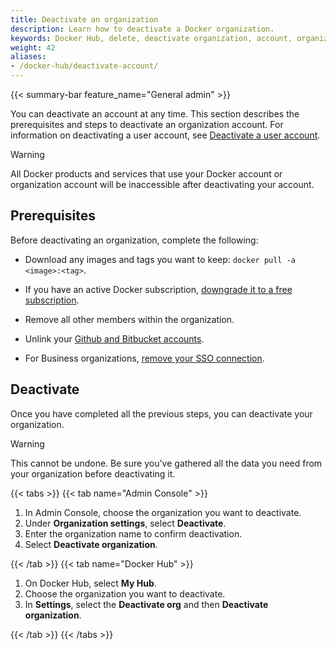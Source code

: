 ```yaml
---
title: Deactivate an organization
description: Learn how to deactivate a Docker organization.
keywords: Docker Hub, delete, deactivate organization, account, organization management
weight: 42
aliases:
- /docker-hub/deactivate-account/
---
```


{{< summary-bar feature_name="General admin" >}}

You can deactivate an account at any time. This section describes the prerequisites and steps to deactivate an organization account. For information on deactivating a user account, see [Deactivate a user account](../../accounts/deactivate-user-account.md).

> [!WARNING]
>
> All Docker products and services that use your Docker account or organization account will be inaccessible after deactivating your account.

## Prerequisites

Before deactivating an organization, complete the following:

- Download any images and tags you want to keep:
  `docker pull -a <image>:<tag>`.

- If you have an active Docker subscription, [downgrade it to a free subscription](../../subscription/change.md).

- Remove all other members within the organization.

- Unlink your [Github and Bitbucket accounts](../../docker-hub/repos/manage/builds/link-source.md#unlink-a-github-user-account).

- For Business organizations, [remove your SSO connection](../../security/for-admins/single-sign-on/manage/#remove-an-organization).

## Deactivate

Once you have completed all the previous steps, you can deactivate your organization.

> [!WARNING]
>
> This cannot be undone. Be sure you've gathered all the data you need from your organization before deactivating it.

{{< tabs >}}
{{< tab name="Admin Console" >}}

1. In Admin Console, choose the organization you want to deactivate.
2. Under **Organization settings**, select **Deactivate**.
3. Enter the organization name to confirm deactivation.
4. Select **Deactivate organization**.

{{< /tab >}}
{{< tab name="Docker Hub" >}}

1. On Docker Hub, select **My Hub**.
2. Choose the organization you want to deactivate.
3. In **Settings**, select the **Deactivate org** and then **Deactivate organization**.

{{< /tab >}}
{{< /tabs >}}
